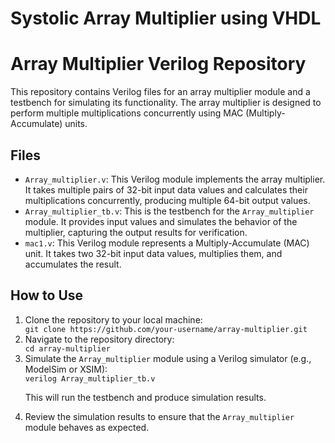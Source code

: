 # Systolic Array Multiplier using VHDL
<!DOCTYPE html>
<html lang="en">
<head>
  <meta charset="UTF-8">
  <meta name="viewport" content="width=device-width, initial-scale=1.0">
</head>
<body>

<h1>Array Multiplier Verilog Repository</h1>

<p>This repository contains Verilog files for an array multiplier module and a testbench for simulating its functionality. The array multiplier is designed to perform multiple multiplications concurrently using MAC (Multiply-Accumulate) units.</p>

<h2>Files</h2>

<ul>
  <li><code>Array_multiplier.v</code>: This Verilog module implements the array multiplier. It takes multiple pairs of 32-bit input data values and calculates their multiplications concurrently, producing multiple 64-bit output values.</li>
  
  <li><code>Array_multiplier_tb.v</code>: This is the testbench for the <code>Array_multiplier</code> module. It provides input values and simulates the behavior of the multiplier, capturing the output results for verification.</li>
  
  <li><code>mac1.v</code>: This Verilog module represents a Multiply-Accumulate (MAC) unit. It takes two 32-bit input data values, multiplies them, and accumulates the result.</li>
</ul>

<h2>How to Use</h2>

<ol>
  <li>Clone the repository to your local machine:</li>
  <code>git clone https://github.com/your-username/array-multiplier.git</code>
  
  <li>Navigate to the repository directory:</li>
  <code>cd array-multiplier</code>
  
  <li>Simulate the <code>Array_multiplier</code> module using a Verilog simulator (e.g., ModelSim or XSIM):</li>
  <code>verilog Array_multiplier_tb.v</code>
  
  <p>This will run the testbench and produce simulation results.</p>
  
  <li>Review the simulation results to ensure that the <code>Array_multiplier</code> module behaves as expected.</li>
</ol>

</body>
</html>
